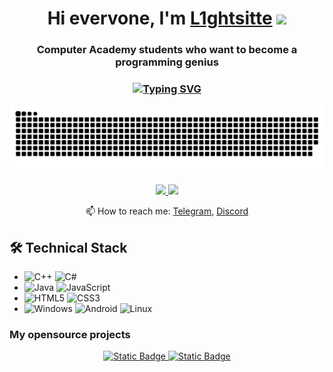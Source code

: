 <h1 align="center">Hi evervone, I'm <a href="https://github.com/L1ghtsitte" target="_blank">L1ghtsitte</a> 
<img src="https://github.com/blackcater/blackcater/raw/main/images/Hi.gif" height="32"/></h1>
<h3 align="center">Computer Academy students who want to become a programming genius</h3>

<h3 align="center"> 
  
<a href="https://github.com/L1ghtsitte"><img src="https://readme-typing-svg.demolab.com?font=Fira+Code&pause=1000&color=04F700&width=435&lines=%24sudo+hack+...%2Fworld%2F*%2Fdelete+all" alt="Typing SVG" /></a>

</h3>

<picture>
  <source media="(prefers-color-scheme: dark)" srcset="https://github.com/L1ghtsitte/L1ghtsitte/blob/main/snake/snake.svg" />
  <source media="(prefers-color-scheme: light)" srcset="https://github.com/L1ghtsitte/L1ghtsitte/blob/main/snake/snake.svg") />
  <img alt="github-snake" src="https://github.com/L1ghtsitte/L1ghtsitte/blob/main/snake/snake.svg" />
</picture>

<p align='center'>
  <a href="https://t.me/L1ghtsitteLoL">
       <img src="https://img.shields.io/badge/Telegram-2CA5E0?style=for-the-badge&logo=telegram&logoColor=black"/>
   </a>
    <a href="https://discord.gg/QpFHWwX7BW">
       <img src="https://img.shields.io/badge/Discord-2CA5E0?style=for-the-badge&logo=discord&logoColor=black"/>
   </a>
<p align='center'>
   📫 How to reach me: <a href='https://t.me/L1ghtsitteLoL'>Telegram</a>, <a href='https://discord.gg/QpFHWwX7BW'>Discord</a>
</p>

## 🛠 Technical Stack
*   ![C++](https://img.shields.io/badge/c++-%2300599C.svg?style=for-the-badge&logo=c%2B%2B&logoColor=white) ![C#](https://img.shields.io/badge/c%23-%23239120.svg?style=for-the-badge&logo=csharp&logoColor=white)
*   ![Java](https://img.shields.io/badge/java-%23ED8B00.svg?style=for-the-badge&logo=openjdk&logoColor=white) ![JavaScript](https://img.shields.io/badge/javascript-%23323330.svg?style=for-the-badge&logo=javascript&logoColor=%23F7DF1E)
*   ![HTML5](https://img.shields.io/badge/html5-%23E34F26.svg?style=for-the-badge&logo=html5&logoColor=white) ![CSS3](https://img.shields.io/badge/css3-%231572B6.svg?style=for-the-badge&logo=css3&logoColor=white)
*   ![Windows](https://img.shields.io/badge/Windows-0078D6?style=for-the-badge&logo=windows&logoColor=white) ![Android](https://img.shields.io/badge/Android-3DDC84?style=for-the-badge&logo=android&logoColor=white) ![Linux](https://img.shields.io/badge/Linux-FCC624?style=for-the-badge&logo=linux&logoColor=black)

### My opensource projects


<div align="center">
 <a href="https://github.com/romankh3/github-profile-views-counter">
       <img alt="Static Badge" width="175px" src="https://komarev.com/ghpvc/?username=shizaX&color=DE002D">
 <a href="https://new.donatepay.ru/@L1ghtsitte">
       <img alt="Static Badge" width="70px" src="https://img.shields.io/badge/donate-for_autor">
   </a>
</div>


